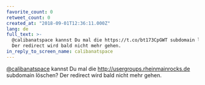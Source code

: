```yaml
---
favorite_count: 0
retweet_count: 0
created_at: "2018-09-01T12:36:11.000Z"
lang: de
full_text: >-
  @calibanatspace kannst Du mal die https://t.co/bt173CpGWT subdomain löschen?
  Der redirect wird bald nicht mehr gehen.
in_reply_to_screen_name: calibanatspace
---
```


[@calibanatspace](https://twitter.com/calibanatspace) kannst Du mal die
<http://usergroups.rheinmainrocks.de> subdomain löschen? Der redirect wird bald
nicht mehr gehen.
